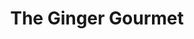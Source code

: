 ---
layout: place
title: "The Ginger Gourmet"
permalink: /massachusetts/north-reading/the-ginger-gourmet.html
stateAbbr: MA
stateName: Massachusetts
cityName: North Reading
seo:
  name: "The Ginger Gourmet"
  type: Restaurant
  links: https://thegingergourmet.com/
description: "Looking for sushi in North Reading, Massachusetts? Check out The Ginger Gourmet for a delightful Japanese dining experience. Enjoy a variety of sushi and oth..."
place_id: ChIJJZ_aDl8J44kRgGRgHyadIzo
photos:
  - name: >-
      places/ChIJJZ_aDl8J44kRgGRgHyadIzo/photos/AeeoHcI7Kv7bD4J11LikBefRqjaKxR1x-pAlXz7oV-Tk6PChaCtSKrPPn_mdek6WwBXY7H48g8IeiNAWD0a-4cQ_315E19jBXlMbrPJ6dP8F1Ag8x0xpt9hzAgZdn3hKAlwmKHp_mvJt7JMWslb6paBVWrmLvE967U2-9QVcgiwigKywcFqHcd_a2WzvYdKOHxT6_ariEMWLWZuFAMrYExqxFdwmUrLU13kL9FEgB0ULvVx9EFyrNnTjO9F-xKHqK4MywpeLGAk_d7a059JU9m2ANDceQSzQua3bT2rGqIGK58xhf_opQ4LXYK73H2PMZJl1qMFA220YTwcTnt-pXokLXZoIaSYJGmHUqRo6d6jx8v16zuQ8tM1Gql_sLxzpQeYzb7wx8AqEOc31UGo1enfTXjD6GA_sFKtQIFsOtkiJoPrFmykG
    widthPx: 4032
    heightPx: 3024
    authorAttributions:
      - displayName: Simon lam
        uri: https://maps.google.com/maps/contrib/111049829303289304801
        photoUri: >-
          https://lh3.googleusercontent.com/a/ACg8ocLvVDEAYNpMDodqUxkBPM5ag7FNJ6s9quPdE0d9Kt4EkY8hdw=s100-p-k-no-mo
    flagContentUri: >-
      https://www.google.com/local/imagery/report/?cb_client=maps_api_places.places_api&image_key=!1e10!2sCIHM0ogKEICAgIDssvDSyQE&hl=en-US
    googleMapsUri: >-
      https://www.google.com/maps/place//data=!3m4!1e2!3m2!1sCIHM0ogKEICAgIDssvDSyQE!2e10!4m2!3m1!1s0x89e3095f0eda9f25:0x3a239d261f606480
  - name: >-
      places/ChIJJZ_aDl8J44kRgGRgHyadIzo/photos/AeeoHcLBu_bspqxZRb0oBe56ZBBvbCM7ZXMPKpJNCVWFX56sDRwttHSOaSiVW3iP1cNvBwVCx5bpDj0LUnDU8k2-2bCMWUfyBh-h9dD_58-AIfUQEHhkyV1QF1ZlhE8Pb8WcZQpjXtA-EvwSA6A5adbb746vszeUjF56z6IJifHAcSqSqK3HOVMon_LRSCBYxovOCZYkw92r8QHVxY_54kztFGKm4ZWaXA7OeaPJUv-js8VudqcMSBzuUKDP3MI7abBQXbzZarl3uQftwi8rRm_6mvOV1Db4A-jAyKCOA9TWYeIRiyCnyygL1C84UxTr38FJRXnk75qvTHIaMfNLwWAbzne01L59USAXmnN33PMdu5uORY1TV5Dz2X3VmRul4onsLQax8kzfATX9HHAJwENysoz3KoRrgjvvEGg9iCx9SPwlZDj9
    widthPx: 4032
    heightPx: 2399
    authorAttributions:
      - displayName: Jane
        uri: https://maps.google.com/maps/contrib/105690379387070649398
        photoUri: >-
          https://lh3.googleusercontent.com/a/ACg8ocJDY59cVMQu7lD4J61pQWT1sgSl3jmGRsU56BFv87IPYOzafQ=s100-p-k-no-mo
    flagContentUri: >-
      https://www.google.com/local/imagery/report/?cb_client=maps_api_places.places_api&image_key=!1e10!2sCIHM0ogKEICAgIC6_vbz5QE&hl=en-US
    googleMapsUri: >-
      https://www.google.com/maps/place//data=!3m4!1e2!3m2!1sCIHM0ogKEICAgIC6_vbz5QE!2e10!4m2!3m1!1s0x89e3095f0eda9f25:0x3a239d261f606480
  - name: >-
      places/ChIJJZ_aDl8J44kRgGRgHyadIzo/photos/AeeoHcLoko2aYlW3O1Z6acVtVbqobejd633ENeAJ8roDrxP5RR0Nwk-Th2qGc8uv-03GoAhPxuLkI9nVRDdR7qwK2wZxDt0OHwn_dixCryThaTT7wXOsJg3_zvIR0V0vH4of3gcbQ1eJm7itTH0WOzNTyZqYVdYMsWHCeZ4HHRlx0hBjNmoakcg9LcHBaOJXrf_0oCK8wlU1i0b-5fJuIw0BesPSI79xnd-SwGTo1XP-7xjLqpL8IWdK21um_muVpnkUIA1q5FvUBJv08A9ATcvviNJcBQu6sqtiip9FJ0sqymu1O6pig8cklIr-dTN6ee55gyfImg0GUXWoiKmNFGtqc1lmMA6_vOCWEkIvbVCXyWQ7n5_fygHguJva0m_nHp4JeERKCllrmEgtpNY6x7NseWH6Pv84HhEvxaDflUa5lQFuEWN-
    widthPx: 4032
    heightPx: 3024
    authorAttributions:
      - displayName: Simon lam
        uri: https://maps.google.com/maps/contrib/111049829303289304801
        photoUri: >-
          https://lh3.googleusercontent.com/a/ACg8ocLvVDEAYNpMDodqUxkBPM5ag7FNJ6s9quPdE0d9Kt4EkY8hdw=s100-p-k-no-mo
    flagContentUri: >-
      https://www.google.com/local/imagery/report/?cb_client=maps_api_places.places_api&image_key=!1e10!2sCIHM0ogKEICAgIDssoHB7AE&hl=en-US
    googleMapsUri: >-
      https://www.google.com/maps/place//data=!3m4!1e2!3m2!1sCIHM0ogKEICAgIDssoHB7AE!2e10!4m2!3m1!1s0x89e3095f0eda9f25:0x3a239d261f606480
  - name: >-
      places/ChIJJZ_aDl8J44kRgGRgHyadIzo/photos/AeeoHcKUo8DF0TRv8vRO1ExqsSZ8XOZsQ4krju9Zv0ZwL9FoFjEWK1ungRIH6qI3RS2Yiv4XO0RcW45YxBjnG_qDNJAkW6L5QW6A7P5yPQ2JEAlmMF2C9lHxf9_gz8OSHcD8DDLuaVInrFOcTwY_uUFNXe2xJR0RJgNT-EVW_fb_jb39VFo9AMjqGp1usDta5DPc7kKsKLdhTe_nPMK2PFdx4mUM8_x6Vw3TfBQ_v8qFPC4HJVM4bLOVF7xwAxDXCll52K9KmTIowAkh2D3UPCo7CPe_kR_PE_HLn-_KxYyrWll1aebmP4y02z2MvEsoUfMyZ7kIjsPB2nm34OdD0lkg2xg-xD706AIVW42AO8ogPKimTCFlDVHJcpKimxINT7C2d776BLKH8uTYrzzTjdOlPH5HFEp55l1nHEzdlyaIeFuA_g
    widthPx: 4032
    heightPx: 3024
    authorAttributions:
      - displayName: sr i
        uri: https://maps.google.com/maps/contrib/105583396157996228145
        photoUri: >-
          https://lh3.googleusercontent.com/a/ACg8ocI2Cw3jw1myo8Xm9Y4WC2C3LRD80euQFcDIn5bvL-PM6lpTwnPt=s100-p-k-no-mo
    flagContentUri: >-
      https://www.google.com/local/imagery/report/?cb_client=maps_api_places.places_api&image_key=!1e10!2sCIHM0ogKEICAgICZrJ_gUA&hl=en-US
    googleMapsUri: >-
      https://www.google.com/maps/place//data=!3m4!1e2!3m2!1sCIHM0ogKEICAgICZrJ_gUA!2e10!4m2!3m1!1s0x89e3095f0eda9f25:0x3a239d261f606480
  - name: >-
      places/ChIJJZ_aDl8J44kRgGRgHyadIzo/photos/AeeoHcIfkMk2IoU8lCYYCU_jk0JjFZ0wa6bZLvuj0aOeR87O425rpe6y_xQpYNDB63il-bONR2bgEvCNiH3zxaKy4Z8euOnDdZRBA7uWS1VC01RoF2JTiHzcTotwfe3YxOrwPiIw47_r0eGwVpGX9eYm3HZDrejdzmvTFmSy_eXtgn-lyc-mGbtbS9B0PrXy1sV5xvzc6fsSKvoH6LKfcKS8TekDHJhdlSla_8tskPb8Gp1FeG8eWA6M8IMIVELwnqEJfSWS2atzho8wTi11V5URW4j43CZjNhbItqorOoGuHsPCE9xOmdojcBTfmHM70a25hnvC88MEUcCgCJYFD6wOYVl9bQUhStlKYEzlE3LvYPdS38-EfygX8odJ-78DrdlIrjEcEm4KFQbgTn1-SMxheyDuZsIUBWSDkNUbEhZCnDL90AU
    widthPx: 3024
    heightPx: 4032
    authorAttributions:
      - displayName: James Phillips
        uri: https://maps.google.com/maps/contrib/112967577723705047912
        photoUri: >-
          https://lh3.googleusercontent.com/a/ACg8ocKYd0LqJ7yZia4Ci__Eguv-ayrGLBp0V4UVMoliSZRYMIUmsg=s100-p-k-no-mo
    flagContentUri: >-
      https://www.google.com/local/imagery/report/?cb_client=maps_api_places.places_api&image_key=!1e10!2sCIHM0ogKEICAgICE7YC1owE&hl=en-US
    googleMapsUri: >-
      https://www.google.com/maps/place//data=!3m4!1e2!3m2!1sCIHM0ogKEICAgICE7YC1owE!2e10!4m2!3m1!1s0x89e3095f0eda9f25:0x3a239d261f606480
  - name: >-
      places/ChIJJZ_aDl8J44kRgGRgHyadIzo/photos/AeeoHcLgtckWlEswEpkhYGTWE280_LpVgzkLGg78u4kvMZbnlgyn16vHwSHxsRzZxxqnSqdiHl38XqlTLYNYtZ7ut2daytkatri6tDFe2gKlZlvwiTxbuxABpeY0ysVErZJCCWxVeGaGmvXWq6sgaG4l8kPTlYWgDDS__SQqGZJzq9T-qNnpiq6EfjN7Es1okj3v_uL0H8p02pLjppQqRMLjI0u1a-bu_FcD-rm2laZR5HKtPTyxO2P9ucGlJB2qlKkgkVFKFQmpJjexgjsNAr8obuG22y4hYkbiQyyeXa3GvTkcP4RyASxFTKZ7O_IsGL6R9TFTpeNMYa1bnXEfGHxRDBP2e2gYXpiZ6E1GFHBpk6tNodiv_irfTmCVA0rDsHMvW3XrnbR_Ou_QnNH-8r5l_ZpbdnuQBimRb7_2bhO9-HdjqQ
    widthPx: 2084
    heightPx: 4624
    authorAttributions:
      - displayName: Lindsey Nakhoul
        uri: https://maps.google.com/maps/contrib/114908833520125219256
        photoUri: >-
          https://lh3.googleusercontent.com/a-/ALV-UjV-GJCmIhijkCPFJk2dd8ikG5ilHVzhuu-Eg7XNtbF652LmKXp6Lw=s100-p-k-no-mo
    flagContentUri: >-
      https://www.google.com/local/imagery/report/?cb_client=maps_api_places.places_api&image_key=!1e10!2sCIHM0ogKEICAgIDO5oOmXw&hl=en-US
    googleMapsUri: >-
      https://www.google.com/maps/place//data=!3m4!1e2!3m2!1sCIHM0ogKEICAgIDO5oOmXw!2e10!4m2!3m1!1s0x89e3095f0eda9f25:0x3a239d261f606480
  - name: >-
      places/ChIJJZ_aDl8J44kRgGRgHyadIzo/photos/AeeoHcJ_xcs6-YMCNzrtNkC68aBCTjiBK-633X_GUDLVZ9McmRnx_sggPlKhGh2XIKHIKimwnXERLlPYf7Vo-u_rC3CyBaRovCV0niZ2JhMXAhFqqMQuvW5CDq-t0U5PO_z_hVQkidpWpHIIn6ZtAJ3ZH55EkMr5Tlwt06PV8er-Ij5qib4b3qBmCpDc7SI5k0PatOOQ58iLuQgD2-w2_E-yh4E1n6FGq5mzXoEN9PyD7_BFqSzqqUP6EFUtnR3arZSXkRU6B1tRneXaEkJZTR9INMXYq_BkGswZkQSQqlVL5twOS3j_WLhSndByUQ4fgKX7B0idmrJccOCI-XjaWHd_3dvU3dQLZWUSflKf5zEKqlGF2ic0zcbKzcF4OzoIszvzT7T1iLO04i-U09oT68UEI0ukh7myT37vYtufdyi1RmhKcQ
    widthPx: 4800
    heightPx: 2700
    authorAttributions:
      - displayName: Christopher Gates
        uri: https://maps.google.com/maps/contrib/107220065922949075092
        photoUri: >-
          https://lh3.googleusercontent.com/a-/ALV-UjUVSQXEegbSrfqymaK7a-ElKnSFx3QEZ72GPczdwTogEghta4s6=s100-p-k-no-mo
    flagContentUri: >-
      https://www.google.com/local/imagery/report/?cb_client=maps_api_places.places_api&image_key=!1e10!2sCIHM0ogKEICAgIDEzszxRw&hl=en-US
    googleMapsUri: >-
      https://www.google.com/maps/place//data=!3m4!1e2!3m2!1sCIHM0ogKEICAgIDEzszxRw!2e10!4m2!3m1!1s0x89e3095f0eda9f25:0x3a239d261f606480
  - name: >-
      places/ChIJJZ_aDl8J44kRgGRgHyadIzo/photos/AeeoHcJfYWgq95UNa5QNEiLlBw7EMlkEi3IOjz3vW0JNiunnLmTUcc0SC0dFd2jRmCgjwOLcHg8QM5Do1srKdXGDdYLfQOPHlNmb94ZwZbHPlgRunRmYDfx2GyvyUgSossz5atNG1sID1amsZ2upg5tIZQdlcA604kwBWErTGyTslPZILengIbnRf2rdPCaiNTA0HgjwCY0i3tdxrpIZiAY6U-MY2K1goXYu2IvYFkAch-8bPly0X4DfBgg1RLOpq2dm5UtpQcT0tOWdoqUj0N_Hz5vDVXxZ4EwHUjbu9Vqp-cSShzTfSNqANNRBAREZlw9h1wbHQ63iI9vskaxxPca0owVXfL5LiSmeY1MKu0-CBygtacvBvNb-fE3Vn03O0T-_wu7_FAfWzuh2NnF-MjbCHuNvmymPWrvIbDDF8EQHKx9_YA
    widthPx: 4048
    heightPx: 3036
    authorAttributions:
      - displayName: Michelle Callahan
        uri: https://maps.google.com/maps/contrib/108127163172576824888
        photoUri: >-
          https://lh3.googleusercontent.com/a-/ALV-UjUFG2sdx7GyXkelzxSduD107Mv7RrbYh7zxw0u1inAgtbtB3hNu=s100-p-k-no-mo
    flagContentUri: >-
      https://www.google.com/local/imagery/report/?cb_client=maps_api_places.places_api&image_key=!1e10!2sCIHM0ogKEICAgID4r96TBw&hl=en-US
    googleMapsUri: >-
      https://www.google.com/maps/place//data=!3m4!1e2!3m2!1sCIHM0ogKEICAgID4r96TBw!2e10!4m2!3m1!1s0x89e3095f0eda9f25:0x3a239d261f606480
  - name: >-
      places/ChIJJZ_aDl8J44kRgGRgHyadIzo/photos/AeeoHcJQ2XwteSKhTrt7oalPtkaKAC8TkKcqNHtF6wXt5e8BjeKAfecO8gFyqus988yv1Qt0KmUesC6OceYRplHBOqca4TdiJo-CKsV9JU9jWjENUWsgHeKW0F_2GQpDjvV4cQNnZbNEaZAIDJU1Xp_CFCbI4Aqi_BMK0zTyPlklkXeXTq7A7oXEOsJjD7p1-QMc-XpH6SSF1vrijako-J9ym_7A3pqZN6C_DrTzLn3v440ONF5y1-EKZl1MlA0A2InOTeHHGh6gA9LkUmbMjiKthwnkh37CwrO0EOmYjCVV2yulmQ6q3iif7-IyiVzYEG7MYK0NnQ7c6mHXpYAoppS-1IJv34-qP3cpIJ8wvGTjkhhAnSEcfl9C6emUYPon9bkapY2oNiw7tvNi3JwwI-gK2N23QFZcoiuYUcMlLmugVsDwG870
    widthPx: 4656
    heightPx: 3492
    authorAttributions:
      - displayName: Rebecca Flores-Mantilla
        uri: https://maps.google.com/maps/contrib/114248146429240069467
        photoUri: >-
          https://lh3.googleusercontent.com/a/ACg8ocIV9LFLkdUAvCay4zT2wipe4LJy581FwAELBzOdqn5xPjtmjg=s100-p-k-no-mo
    flagContentUri: >-
      https://www.google.com/local/imagery/report/?cb_client=maps_api_places.places_api&image_key=!1e10!2sCIHM0ogKEICAgIC0wL_nmQE&hl=en-US
    googleMapsUri: >-
      https://www.google.com/maps/place//data=!3m4!1e2!3m2!1sCIHM0ogKEICAgIC0wL_nmQE!2e10!4m2!3m1!1s0x89e3095f0eda9f25:0x3a239d261f606480
  - name: >-
      places/ChIJJZ_aDl8J44kRgGRgHyadIzo/photos/AeeoHcJ5tiwV8imKkyyuEy-pZBvnWEU0QiCf94emeeZS3o_fY384CJr730W8sy6Rl2kIklMYXr_u-OMQ9Vw4Pi5olg7aYcUQ9sTJc56oYmiWLXUz3qoD1D6HH4zvWKIpYsBQDyEmfMKSnGpdKPqy61PKLWjpHqOvN_QRUpKoi1pVsRDYHpe9gQs9n6tGoEHrkwmurStqCXTloxhwdL7wTVJmrJqHtd1rusia2auJxKDsgB2TYTSiQJWEmFkG4paLNGE1iWWUwTRiZtMNS29i30hXc7b77lK4_e28XQjHq4Zd6ylWdl3c02zLQQL0tiRprPRESdCS-hbsWS_fpEgbfJm4loyogxHTVxpF-isEMMlso-PSrfLBe0-IXSmm-lFgXLyyP9c5dp35x--PgrZUobcfVz-BH0U7vPTIhHSk9L2oM1Y3V-yR
    widthPx: 4032
    heightPx: 3024
    authorAttributions:
      - displayName: Demetri Karoutsos
        uri: https://maps.google.com/maps/contrib/111220908787801042258
        photoUri: >-
          https://lh3.googleusercontent.com/a/ACg8ocItxusnI65iGFdOTDR41Z9maOsBTfDOi-VTQHNXj6T9_UkSQA=s100-p-k-no-mo
    flagContentUri: >-
      https://www.google.com/local/imagery/report/?cb_client=maps_api_places.places_api&image_key=!1e10!2sCIHM0ogKEICAgID2oKf75AE&hl=en-US
    googleMapsUri: >-
      https://www.google.com/maps/place//data=!3m4!1e2!3m2!1sCIHM0ogKEICAgID2oKf75AE!2e10!4m2!3m1!1s0x89e3095f0eda9f25:0x3a239d261f606480
address: 265 Main St, North Reading, MA 01864, USA
street: 265 Main St
city: North Reading
state: MA
zip: '01864'
country: USA
neighborhood: null
latitude: '42.591407'
longitude: '-71.116060'
accessibility_options:
  wheelchairAccessibleParking: true
  wheelchairAccessibleEntrance: true
  wheelchairAccessibleRestroom: true
  wheelchairAccessibleSeating: true
business_status: OPERATIONAL
name: The Ginger Gourmet
google_maps_links:
  directionsUri: >-
    https://www.google.com/maps/dir//''/data=!4m7!4m6!1m1!4e2!1m2!1m1!1s0x89e3095f0eda9f25:0x3a239d261f606480!3e0
  placeUri: https://maps.google.com/?cid=4189364865445422208
  writeAReviewUri: >-
    https://www.google.com/maps/place//data=!4m3!3m2!1s0x89e3095f0eda9f25:0x3a239d261f606480!12e1
  reviewsUri: >-
    https://www.google.com/maps/place//data=!4m4!3m3!1s0x89e3095f0eda9f25:0x3a239d261f606480!9m1!1b1
  photosUri: >-
    https://www.google.com/maps/place//data=!4m3!3m2!1s0x89e3095f0eda9f25:0x3a239d261f606480!10e5
primary_type: Chinese Restaurant
opening_hours:
  regular: null
  current: null
secondary_opening_hours:
  regular:
    weekdayDescriptions: null
    type: null
  current:
    weekdayDescriptions: null
    type: null
phone: (978) 664-3333
price_level: null
price_range: $10 &ndash; $20
rating: '4.3'
rating_count: 207
website: https://thegingergourmet.com/
reviews:
  - name: >-
      places/ChIJJZ_aDl8J44kRgGRgHyadIzo/reviews/ChdDSUhNMG9nS0VJQ0FnSUM5ZzdESHJ3RRAB
    relativePublishTimeDescription: a year ago
    rating: 4
    text:
      text: >-
        Very nice atmosphere.  Service okay but need to ask twice as a reminder.
        They walk away from the keno machine too often and you miss your game.
        All the food I ordered was delicious except fried calamari. Looked
        terrible and smelled fishy. Don't let that sway you from enjoying this
        resturant. Very nice place and friendly staff.
      languageCode: en
    originalText:
      text: >-
        Very nice atmosphere.  Service okay but need to ask twice as a reminder.
        They walk away from the keno machine too often and you miss your game.
        All the food I ordered was delicious except fried calamari. Looked
        terrible and smelled fishy. Don't let that sway you from enjoying this
        resturant. Very nice place and friendly staff.
      languageCode: en
    authorAttribution:
      displayName: ProductTester
      uri: https://www.google.com/maps/contrib/115909689473749178752/reviews
      photoUri: >-
        https://lh3.googleusercontent.com/a-/ALV-UjWJG3YeOLOG9NovSYSlbsPXF7UvSw3KBdN-dC1VbuYiWVYrdeM=s128-c0x00000000-cc-rp-mo-ba4
    publishTime: '2024-03-09T00:02:53.587435Z'
    flagContentUri: >-
      https://www.google.com/local/review/rap/report?postId=ChdDSUhNMG9nS0VJQ0FnSUM5ZzdESHJ3RRAB&d=17924085&t=1
    googleMapsUri: >-
      https://www.google.com/maps/reviews/data=!4m6!14m5!1m4!2m3!1sChdDSUhNMG9nS0VJQ0FnSUM5ZzdESHJ3RRAB!2m1!1s0x89e3095f0eda9f25:0x3a239d261f606480
  - name: >-
      places/ChIJJZ_aDl8J44kRgGRgHyadIzo/reviews/ChdDSUhNMG9nS0VJQ0FnSUQyb0tmN3hBRRAB
    relativePublishTimeDescription: 2 years ago
    rating: 5
    text:
      text: >-
        First visit, the food was decent for American Chinese. The service was
        great. Nice atmosphere and clean. When it comes to American Chinese it’s
        hard to impress me, the food is either subpar or decent ha ha. Would
        definitely visit again as my boyfriend likes this place and the sushi
        was decent too. If you are in town or passing through I recommend
        stopping in as I am confident you won’t be disappointed and likely
        impressed.
      languageCode: en
    originalText:
      text: >-
        First visit, the food was decent for American Chinese. The service was
        great. Nice atmosphere and clean. When it comes to American Chinese it’s
        hard to impress me, the food is either subpar or decent ha ha. Would
        definitely visit again as my boyfriend likes this place and the sushi
        was decent too. If you are in town or passing through I recommend
        stopping in as I am confident you won’t be disappointed and likely
        impressed.
      languageCode: en
    authorAttribution:
      displayName: Demetri Karoutsos
      uri: https://www.google.com/maps/contrib/111220908787801042258/reviews
      photoUri: >-
        https://lh3.googleusercontent.com/a/ACg8ocItxusnI65iGFdOTDR41Z9maOsBTfDOi-VTQHNXj6T9_UkSQA=s128-c0x00000000-cc-rp-mo-ba5
    publishTime: '2022-05-03T13:47:07.754817Z'
    flagContentUri: >-
      https://www.google.com/local/review/rap/report?postId=ChdDSUhNMG9nS0VJQ0FnSUQyb0tmN3hBRRAB&d=17924085&t=1
    googleMapsUri: >-
      https://www.google.com/maps/reviews/data=!4m6!14m5!1m4!2m3!1sChdDSUhNMG9nS0VJQ0FnSUQyb0tmN3hBRRAB!2m1!1s0x89e3095f0eda9f25:0x3a239d261f606480
  - name: >-
      places/ChIJJZ_aDl8J44kRgGRgHyadIzo/reviews/ChdDSUhNMG9nS0VJQ0FnSUM1N3Y2R25RRRAB
    relativePublishTimeDescription: a year ago
    rating: 5
    text:
      text: >-
        Our new go-to Chinese and sushi place! We've gotten both lunch and
        dinner so far and are very impressed. Food is fresh, good quality,
        generous portions. The shrimp tempura is very lite and crunchy coating
        with sweet shrimp, the egg rolls are fresh made -not the frozen kind,
        the best crab ragoons ever and thick flavorful chicken teriyaki. Sushi
        is very well made, well above average for the area, we loved the Red Sox
        roll. The rice is New York style Chinese, so up to individual
        preference, but honestly we barely got to the rice with all the yummy
        food options. Each time I go in intending to take pictures of the food,
        but immediately forget at the sight of it 😋 Will be going back
        regularly!
      languageCode: en
    originalText:
      text: >-
        Our new go-to Chinese and sushi place! We've gotten both lunch and
        dinner so far and are very impressed. Food is fresh, good quality,
        generous portions. The shrimp tempura is very lite and crunchy coating
        with sweet shrimp, the egg rolls are fresh made -not the frozen kind,
        the best crab ragoons ever and thick flavorful chicken teriyaki. Sushi
        is very well made, well above average for the area, we loved the Red Sox
        roll. The rice is New York style Chinese, so up to individual
        preference, but honestly we barely got to the rice with all the yummy
        food options. Each time I go in intending to take pictures of the food,
        but immediately forget at the sight of it 😋 Will be going back
        regularly!
      languageCode: en
    authorAttribution:
      displayName: y o
      uri: https://www.google.com/maps/contrib/106081720662723606809/reviews
      photoUri: >-
        https://lh3.googleusercontent.com/a/ACg8ocKHV-k35CywQpfhjfOJvrwQq9adRHBu4KOONizqEHdv4NqVUA=s128-c0x00000000-cc-rp-mo
    publishTime: '2023-10-14T17:16:34.775305Z'
    flagContentUri: >-
      https://www.google.com/local/review/rap/report?postId=ChdDSUhNMG9nS0VJQ0FnSUM1N3Y2R25RRRAB&d=17924085&t=1
    googleMapsUri: >-
      https://www.google.com/maps/reviews/data=!4m6!14m5!1m4!2m3!1sChdDSUhNMG9nS0VJQ0FnSUM1N3Y2R25RRRAB!2m1!1s0x89e3095f0eda9f25:0x3a239d261f606480
  - name: >-
      places/ChIJJZ_aDl8J44kRgGRgHyadIzo/reviews/ChZDSUhNMG9nS0VJQ0FnSURQaWFPbE5REAE
    relativePublishTimeDescription: 4 months ago
    rating: 5
    text:
      text: >-
        They are such wonderful people with amazing food! My sister loves
        ordering from here so we go every once in a while and they never
        disappoint. Special thanks to the guy working the front counter/phone
        yesterday :).
      languageCode: en
    originalText:
      text: >-
        They are such wonderful people with amazing food! My sister loves
        ordering from here so we go every once in a while and they never
        disappoint. Special thanks to the guy working the front counter/phone
        yesterday :).
      languageCode: en
    authorAttribution:
      displayName: Evelyn
      uri: https://www.google.com/maps/contrib/108705301381572613139/reviews
      photoUri: >-
        https://lh3.googleusercontent.com/a/ACg8ocLg6v4Dq7q3pmdFgofyFwno1n2qvx_WS171UJpIkrmQepQDQg=s128-c0x00000000-cc-rp-mo-ba3
    publishTime: '2024-12-03T13:37:04.013860Z'
    flagContentUri: >-
      https://www.google.com/local/review/rap/report?postId=ChZDSUhNMG9nS0VJQ0FnSURQaWFPbE5REAE&d=17924085&t=1
    googleMapsUri: >-
      https://www.google.com/maps/reviews/data=!4m6!14m5!1m4!2m3!1sChZDSUhNMG9nS0VJQ0FnSURQaWFPbE5REAE!2m1!1s0x89e3095f0eda9f25:0x3a239d261f606480
  - name: >-
      places/ChIJJZ_aDl8J44kRgGRgHyadIzo/reviews/ChdDSUhNMG9nS0VJQ0FnSURYeHRIWmd3RRAB
    relativePublishTimeDescription: 5 months ago
    rating: 5
    text:
      text: >-
        We stopped in here after visiting cowabungas and we were very hungry.

        We ordered the pupu platter for two & a large fried rice and a 2 sushi
        combo with a soup and salad..

        All of this was less than $50!

        The atmosphere was beautiful, very elegant and modern and clean. The
        service was also good, attentive and giving us our space.

        Food was tasty, large portions,and well presented.

        I’m so happy I found a place I could feed the whole family on a budget
        without compromising quality!!
      languageCode: en
    originalText:
      text: >-
        We stopped in here after visiting cowabungas and we were very hungry.

        We ordered the pupu platter for two & a large fried rice and a 2 sushi
        combo with a soup and salad..

        All of this was less than $50!

        The atmosphere was beautiful, very elegant and modern and clean. The
        service was also good, attentive and giving us our space.

        Food was tasty, large portions,and well presented.

        I’m so happy I found a place I could feed the whole family on a budget
        without compromising quality!!
      languageCode: en
    authorAttribution:
      displayName: Norma Perez
      uri: https://www.google.com/maps/contrib/113871001537702252058/reviews
      photoUri: >-
        https://lh3.googleusercontent.com/a-/ALV-UjWDkIrfZxB8cc7lkGEMF8rduFCizBIb1RS8T-aiBOZZ-FHILrtW=s128-c0x00000000-cc-rp-mo-ba4
    publishTime: '2024-10-26T17:26:12.081653Z'
    flagContentUri: >-
      https://www.google.com/local/review/rap/report?postId=ChdDSUhNMG9nS0VJQ0FnSURYeHRIWmd3RRAB&d=17924085&t=1
    googleMapsUri: >-
      https://www.google.com/maps/reviews/data=!4m6!14m5!1m4!2m3!1sChdDSUhNMG9nS0VJQ0FnSURYeHRIWmd3RRAB!2m1!1s0x89e3095f0eda9f25:0x3a239d261f606480
parking_options:
  freeParkingLot: true
  freeStreetParking: true
  valetParking: false
payment_options:
  acceptsCreditCards: true
  acceptsDebitCards: true
  acceptsCashOnly: false
  acceptsNfc: true
allow_dogs: null
curbside_pickup: null
delivery: true
dine_in: true
good_for_children: true
good_for_groups: true
good_for_sports: null
live_music: false
menu_for_children: true
outdoor_seating: false
reservable: true
restroom: true
serves_beer: true
serves_breakfast: false
serves_brunch: null
serves_cocktails: true
serves_coffee: true
serves_dinner: true
serves_dessert: true
serves_lunch: true
serves_vegetarian_food: true
serves_wine: true
takeout: true
summary: null

---